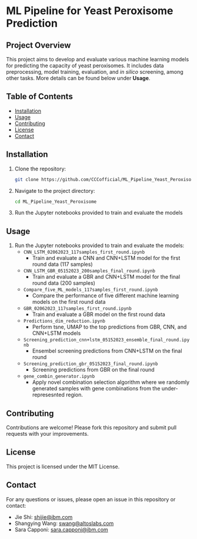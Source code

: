 
# ML Pipeline for Yeast Peroxisome Prediction


## Project Overview
This project aims to develop and evaluate various machine learning models for predicting the capacity of yeast peroxisomes. It includes data preprocessing, model training, evaluation, and _in silico_ screening, among other tasks. More details can be found below under __Usage__.

## Table of Contents
- [Installation](#installation)
- [Usage](#usage)
- [Contributing](#contributing)
- [License](#license)
- [Contact](#contact)

## Installation
1. Clone the repository:
   ```sh
   git clone https://github.com/CCCofficial/ML_Pipeline_Yeast_Peroxisome.git
   ```
2. Navigate to the project directory:
   ```sh
   cd ML_Pipeline_Yeast_Peroxisome
   ```
3. Run the Jupyter notebooks provided to train and evaluate the models

## Usage
1. Run the Jupyter notebooks provided to train and evaluate the models:
   - `CNN_LSTM_02062023_117samples_first_round.ipynb`
     - Train and evaluate a CNN and CNN+LSTM model for the first round data (117 samples)
   - `CNN_LSTM_GBR_05152023_200samples_final_round.ipynb`
     - Train and evaluate a GBR and CNN+LSTM model for the final round data (200 samples)
   - `Compare_five_ML_models_117samples_first_round.ipynb`
     - Compare the performance of five different machine learning models on the first round data
   - `GBR_02062023_117samples_first_round.ipynb`
     - Train and evaluate a GBR model on the first round data
   - `Predictions_dim_reduction.ipynb`
     - Perform tsne, UMAP to the top predictions from GBR, CNN, and CNN+LSTM models
   - `Screening_prediction_cnn+lstm_05152023_ensemble_final_round.ipynb`
     - Ensembel screening predictions from CNN+LSTM on the final round
   - `Screening_prediction_gbr_05152023_final_round.ipynb`
     - Screening predictions from GBR on the final round
   - `gene_combin_generator.ipynb`
     - Apply novel combination selection algorithm where we randomly generated samples with gene combinations from the under-represesnted region. 
     

## Contributing
Contributions are welcome! Please fork this repository and submit pull requests with your improvements.

## License
This project is licensed under the MIT License.

## Contact
For any questions or issues, please open an issue in this repository or contact:
- Jie Shi: shijie@ibm.com
- Shangying Wang: swang@altoslabs.com
- Sara Capponi: sara.capponi@ibm.com